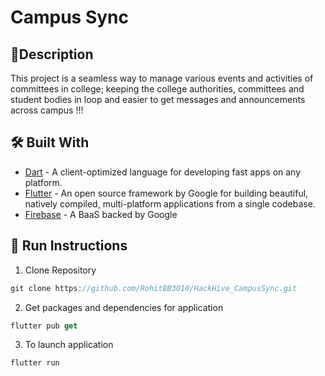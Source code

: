 # Campus Sync

## 🥅Description

This project is a seamless way to manage various events and activities of committees in college; keeping the college authorities, committees and student bodies in loop and easier to get messages and announcements across campus !!!

## 🛠️ Built With

- [Dart](https://dart.dev/) - A client-optimized language for developing fast apps on any platform.
- [Flutter](https://flutter.dev/) - An open source framework by Google for building beautiful, natively compiled, multi-platform applications from a single codebase.
- [Firebase](https://firebase.google.com/) - A BaaS backed by Google

## 🚀 Run Instructions

1) Clone Repository 

```jsx
git clone https://github.com/RohitBB3010/HackHive_CampusSync.git
```

2) Get packages and dependencies for application

```jsx
flutter pub get
```

3) To launch application

```jsx
flutter run 
```
